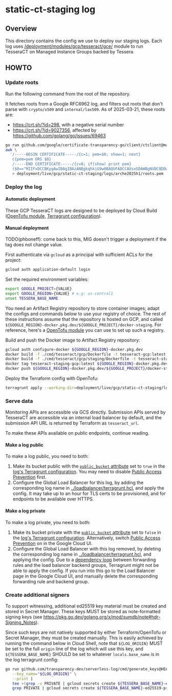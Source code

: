 # static-ct-staging log

## Overview

This directory contains the config we use to deploy our staging logs. Each log
uses
[/deployment/modules/gcp/tesseract/gce/](/deployment/modules/gcp/tesseract/gce/)
module to run TesseraCT on Managed Instance Groups backed by Tessera.

## HOWTO

### Update roots

Run the following command from the root of the repository.

It fetches roots from a Google RFC6962 log, and filters out roots that don't
parse with `crypto/x509` and `internal/lax509`. As of 2025-03-21, these roots
are:

- <https://crt.sh/?id=298>, with a negative serial number
- <https://crt.sh/?id=9027356>, affected by <https://github.com/golang/go/issues/69463>

```bash
go run github.com/google/certificate-transparency-go/client/ctclient@master get-roots --log_uri=https://ct.googleapis.com/logs/us1/argon2025h1/ --text=false | \
awk \
  '/-----BEGIN CERTIFICATE-----/{c=1; pem=$0; show=1; next}
   c{pem=pem ORS $0}
   /-----END CERTIFICATE-----/{c=0; if(show) print pem}
   ($0=="MIIFxDCCBKygAwIBAgIBAzANBgkqhkiG9w0BAQUFADCCAUsxGDAWBgNVBC0DDwBT"||$0=="MIIFVjCCBD6gAwIBAgIQ7is969Qh3hSoYqwE893EATANBgkqhkiG9w0BAQUFADCB"){show=0}' \
   > deployment/live/gcp/static-ct-staging/logs/arche2025h1/roots.pem
```

### Deploy the log

#### Automatic deployment

These GCP TesseraCT logs are designed to be deployed by
Cloud Build ([OpenTofu module](/deployment/modules/gcp/cloudbuild/tesseract/),
[Terragrunt configuration](/deployment/live/gcp/static-ct-staging/cloudbuild/tesseract/)).

#### Manual deployment

TODO(phboneff): come back to this, MIG doesn't trigger a deployment if the
tag does not change value.

First authenticate via `gcloud` as a principal with sufficient ACLs for
the project:

```sh
gcloud auth application-default login
```

Set the required environment variables:

```sh
export GOOGLE_PROJECT={VALUE}
export GOOGLE_REGION={VALUE} # e.g: us-central1
unset TESSERA_BASE_NAME
```

You need an Artifact Registry repository to store container images; adapt the
configs and commands below to use your registry of choice. The rest of these
instructions assume that the repository is hosted on GCP, and called
`${GOOGLE_REGION}-docker.pkg.dev/${GOOGLE_PROJECT}/docker-staging`. For
reference, here's a [OpenTofu
module](/deployment/modules/gcp/artifactregistry/) you can use to set up such a
registry.

Build and push the Docker image to Artifact Registry repository:

```sh
gcloud auth configure-docker ${GOOGLE_REGION}-docker.pkg.dev
docker build -f ./cmd/tesseract/gcp/Dockerfile -t tesseract-gcp:latest .
docker build -f ./cmd/tesseract/gcp/staging/Dockerfile -t tesseract-staging-gcp:latest .
docker tag tesseract-staging-gcp:latest ${GOOGLE_REGION}-docker.pkg.dev/${GOOGLE_PROJECT}/docker-staging/tesseract-gcp:latest
docker push ${GOOGLE_REGION}-docker.pkg.dev/${GOOGLE_PROJECT}/docker-staging/tesseract-gcp
```

Deploy the Terraform config with OpenTofu:

```sh
terragrunt apply --working-dir=deployment/live/gcp/static-ct-staging/logs/arche2025h1/
```

### Serve data

Monitoring APIs are accessible via GCS directly.  Submission APIs served by
TesseraCT are accessible via an internal load balancer by default, and the
submission API URL is returned by Terraform as `tesseract_url`.

To make these APIs available on public endpoints, continue reading.

#### Make a log public

To make a log public, you need to both:

 1. Make its bucket public with the [`public_bucket` attribute](/deployment/modules/gcp/tesseract/gce/variables.tf)
set to `true` in the [log's Terragrunt configuration](./logs/). You may need to
disable [Public Access Prevention](https://cloud.google.com/storage/docs/public-access-prevention)
first.
 2. Configure the Global Load Balancer for this log, by adding the corresponding
 log name in [../loadbalancer/terragrunt.hcl](./loadbalancer/terragrunt.hcl), and
 apply the config. It may take up to an hour for TLS certs to be provisioned,
 and for endpoints to be available over HTTPS.

#### Make a log private

To make a log private, you need to both:

 1. Make its bucket private with the [`public_bucket` attribute](/deployment/modules/gcp/tesseract/gce/variables.tf)
set to `false` in the [log's Terragrunt configuration](./logs/).
Alternatively, switch [Public Access Prevention](https://cloud.google.com/storage/docs/public-access-prevention)
on in the Google Cloud UI.
 2. Configure the Global Load Balancer with this log removed, by deleting the corresponding
log name in [../loadbalancer/terragrunt.hcl](./loadbalancer/terragrunt.hcl),
and applying the config.  Due to a [dependency loop](https://github.com/terraform-google-modules/terraform-google-lb-http/issues/159)
between forwarding rules and the load balancer backend groups, Terragrunt might
not be able to apply the config. If you run into this go to the Load Balancer
page in the Google Cloud UI, and manually delete the corresponding forwarding
rule and backend group.

### Create additional signers

To support witnessing, additional ed25519 key material must be created and stored in Secret Manager.
These keys MUST be stored as note-formatted signing keys (see https://pkg.go.dev/golang.org/x/mod/sumdb/note#hdr-Signing_Notes).

Since such keys are not natively supported by either Terraform/OpenTofu or Secret Manager, they must be created manually.
This is easily achieved by running the command below in Cloud Shell, note that `${LOG_ORIGIN}` MUST be set to the full `origin` line of the
log which will use this key, and `${TESSERA_BASE_NAME}` SHOULD be set to whatever `locals.base_name` is in the log terragrunt config:
```bash
go run github.com/transparency-dev/serverless-log/cmd/generate_keys@HEAD \
   --key_name="${LOG_ORIGIN}" \
   --print | 
   tee >(grep -v PRIVATE | gcloud secrets create ${TESSERA_BASE_NAME}-ed25519-public-key --data-file=-) |
   grep PRIVATE | gcloud secrets create ${TESSERA_BASE_NAME}-ed25519-private-key --data-file=-
```

